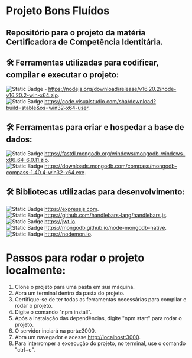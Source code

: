 # Projeto Bons Fluídos
## Repositório para o projeto da matéria Certificadora de Competência Identitária.

## 🛠 Ferramentas utilizadas para codificar, compilar e executar o projeto:
![Static Badge](https://img.shields.io/badge/Node-v16.20.0-brightgreen) - https://nodejs.org/download/release/v16.20.2/node-v16.20.2-win-x64.zip.
<br>
![Static Badge](https://img.shields.io/badge/VScode-v1.84-blue)  https://code.visualstudio.com/sha/download?build=stable&os=win32-x64-user.

## 🛠 Ferramentas para criar e hospedar a base de dados:
![Static Badge](https://img.shields.io/badge/MongoDB-v6.0.3-darkgreen)  https://fastdl.mongodb.org/windows/mongodb-windows-x86_64-6.0.11.zip.
<br>
![Static Badge](https://img.shields.io/badge/MongoDB%20Compass-v1.40.4-darkgreen)  https://downloads.mongodb.com/compass/mongodb-compass-1.40.4-win32-x64.exe.

## 🛠 Bibliotecas utilizadas para desenvolvimento:
![Static Badge](https://img.shields.io/badge/Express-v4.18.2-yellow)  https://expressjs.com.
<br>
![Static Badge](https://img.shields.io/badge/ExpressHandlebars-v6.0.6-darkred)  https://github.com/handlebars-lang/handlebars.js.
<br>
![Static Badge](https://img.shields.io/badge/Jsonwebtoken-v8.5.1-purple)  https://jwt.io.
<br>
![Static Badge](https://img.shields.io/badge/Mongodb-v4.12.1-darkgreen)  https://mongodb.github.io/node-mongodb-native.
<br>
![Static Badge](https://img.shields.io/badge/Nodemon-v2.0.20-orange)  https://nodemon.io.

# Passos para rodar o projeto localmente:
1. Clone o projeto para uma pasta em sua máquina.
2. Abra um terminal dentro da pasta do projeto.
3. Certifique-se de ter todas as ferramentas necessárias para compilar e rodar o projeto.
4. Digite o comando "npm install".
5. Após a instalação das dependências, digite "npm start" para rodar o projeto.
6. O servidor inciará na porta:3000.
7. Abra um navegador e acesse <http://localhost:3000>.
8. Para interromper a excecução do projeto, no terminal, use o comando "ctrl+c".